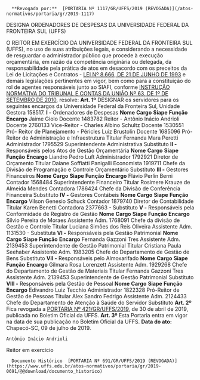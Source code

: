      **Revogada por:**  [PORTARIA Nº 1117/GR/UFFS/2019 (REVOGADA)](/atos-normativos/portaria/gr/2019-1117) 

   DESIGNA ORDENADORES DE DESPESAS DA UNIVERSIDADE FEDERAL DA FRONTEIRA SUL (UFFS)  

 O REITOR EM EXERCÍCIO DA UNIVERSIDADE FEDERAL DA FRONTEIRA SUL (UFFS), no uso de suas atribuições legais, e considerando a necessidade de resguardar o administrador público que procede à execução orçamentária, em razão da competência originária ou delegada, da responsabilidade pela prática de atos em desacordo com os preceitos da Lei de Licitações e Contratos - [LEI Nº 8.666, DE 21 DE JUNHO DE 1993](http://www.planalto.gov.br/ccivil_03/leis/l8666cons.htm) e demais legislações pertinentes em vigor, bem como para a constituição do rol de agentes responsáveis junto ao SIAFI, conforme [INSTRUÇÃO NORMATIVA DO TRIBUNAL E CONTAS DA UNIÃO Nº 63, DE 1º DE SETEMBRO DE 2010](http://www.fazenda.gov.br/assuntos/atuacao-internacional/arquivos/instrucao-normativa-tcu-no-63-de-1o-de-setembro-de-2010.pdf/view), resolve:   **Art. 1º**  DESIGNAR os servidores para os seguintes encargos da Universidade Federal da Fronteira Sul, Unidade Gestora 158517. **I -**  Ordenadores de Despesas     **Nome**   **Cargo**   **Siape**   **Função**   **Encargo**     Jaime Giolo   Docente   1483782   Reitor   -     Antônio Inácio Andrioli   Docente   2760133   Vice-Reitor   -     Charles Albino Schultz   Docente   1530551   Pró- Reitor de Planejamento   -     Péricles Luiz Brustolin   Docente   1685096   Pró-Reitor de Administração e Infraestrutura   Titular     Fernanda Mara Peretti   Administrador   1795529   Superintendente Administrativa   Substituto       **II -**  Responsáveis pelos Atos de Gestão Orçamentária     **Nome**   **Cargo**   **Siape**   **Função**   **Encargo**     Liandro Pedro Luft   Administrador   1792921   Diretor de Orçamento   Titular     Daiane Soffiatti Panigalli   Economista   1919711   Chefe da Divisão de Programação e Controle Orçamentário   Substituto       **III -**  Gestores Financeiros     **Nome**   **Cargo**   **Siape**   **Função**   **Encargo**     Flávio Perlin Berni   Contador   1568484   Superintendente Financeiro   Titular     Rosimere Krauze de Almeida Mendes   Contadora   1786424   Chefe da Divisão de Conferência Financeira   Substituto       **IV -**  Gestores Contábeis     **Nome**   **Cargo**   **Siape**   **Função**   **Encargo**     Vilson Genesio Schuck   Contador   1879740   Diretor de Contabilidade   Titular     Karen Benetti   Contadora   2377663   -   Substituto       **V -**  Responsáveis pela Conformidade de Registro de Gestão     **Nome**   **Cargo**   **Siape**   **Função**   **Encargo**     Sílvio Pereira de Moraes   Assistente Adm.   1768091   Chefe da divisão de Gestão e Controle   Titular     Luciana Simões dos Reis Oliveira   Assistente Adm.   1131530   -   Substituta       **VI -**  Responsáveis pela Gestão Patrimonial     **Nome**   **Cargo**   **Siape**   **Função**   **Encargo**     Fernanda Gazzoni Tres   Assistente Adm.   2139453   Superintendente de Gestão Patrimonial   Titular     Cristiana Paula Seehaber   Assistente Adm.   1983205   Chefe do Departamento de Gestão de Bens   Substituto       **VII -**  Responsáveis pelo Almoxarifado     **Nome**   **Cargo**   **Siape**   **Função**   **Encargo**     Gilmara Rosa Lorenzett   Assistente Adm.   1929268   Chefe do Departamento de Gestão de Materiais   Titular     Fernanda Gazzoni Tres   Assistente Adm.   2139453   Superintendente de Gestão Patrimonial   Substituto       **VIII -**  Responsáveis pela Gestão de Pessoal     **Nome**   **Cargo**   **Siape**   **Função**   **Encargo**     Edivandro Luiz Tecchio   Administrador   1822328   Pró-Reitor de Gestão de Pessoas   Titular     Alex Sandro Fedrigo   Assistente Adm.   2124433   Chefe do Departamento de Atenção à Saúde do Servidor   Substituto       **Art. 2º**  Fica revogada a [PORTARIA Nº 421/GR/UFFS/2019](https://www.uffs.edu.br/atos-normativos/portaria/gr/2019-0421), de 30 de abril de 2019, publicada no Boletim Oficial da UFFS.   **Art. 3º**  Esta Portaria entra em vigor na data de sua publicação no Boletim Oficial da UFFS.        **Data do ato:** Chapecó-SC, 09 de julho de 2019.   
 

    Antônio Inácio Andrioli   
 Reitor em exercício 

      Documento Histórico  [PORTARIA Nº 691/GR/UFFS/2019 (REVOGADA)](https://www.uffs.edu.br/atos-normativos/portaria/gr/2019-0691/@@download/documento_historico)     
      
